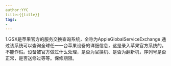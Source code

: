 ```yaml
---
author:YYC
title:{{title}}
tags:
-
---
```

1.GSX是苹果官方的服务交换查询系统，全称为AppleGlobalServiceExchange 
通过该系统可以查询全球任一一台苹果设备的详细信息，这是录入苹果官方系统的。不能作假。设备被官方做过什么处理，是否为官换机、是否为翻新机，序列号是否正常，是否送修过等等。保修期限。

